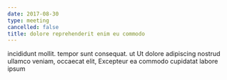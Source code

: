 ```yaml
---
date: 2017-08-30
type: meeting
cancelled: false
title: dolore reprehenderit enim eu commodo
---
```

incididunt mollit. tempor sunt consequat. ut Ut dolore adipiscing nostrud ullamco veniam, occaecat elit, Excepteur ea commodo cupidatat labore ipsum